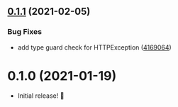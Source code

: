 ## [0.1.1](https://github.com/tzellman/nest-jsonapi/compare/v0.1.0...v0.1.1) (2021-02-05)

### Bug Fixes

-   add type guard check for HTTPException ([4169064](https://github.com/tzellman/nest-jsonapi/commit/4169064d33ed395de9009f4ff737b40b2a724eb8))

# 0.1.0 (2021-01-19)

-   Initial release! 🎉
